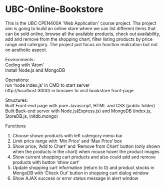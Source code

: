 # UBC-Online-Bookstore
This is the UBC CPEN400A 'Web Application' course project.
Tha project aim is going to build an online store where we can list different items that can be sold online, browse all the available products, check out availability, add and remove from the shopping chart, filter listing products by price range and catergory. The project just focus on function realization but not on aesthetic aspect.

Environments:  
Coding with ‘Atom’  
Install Node.js and MongoDB  

Operations:  
run ‘node index.js’ in CMD to start server  
http://localhost:3000/ in broswer to visit bookstore front-page  

Structures:   
Built Front-end page with pure Javascript, HTML and CSS (public folder)  
Built Back-end server with Node.js(Express.js) and MongoDB (index.js, StoreDB.js, initdb.mongo)  

Functions:
1. Choose shown products with left catergory menu bar    
2. Limit price range with ‘Min Price’ and ‘Max Price’ box   
3. Show price, ‘Add to Chart’ and ‘Remove from Chart’ button (only shown when the products in the chart) when mouse hover the product images    
4. Show current shopping cart products and also could add and remove products with button ‘show cart’      
5. Update shopping cart information (return to 0) and product stocks in MongoDB with ‘Check Out’ button in shopping cart dialog window   
6. Show AJAX success or error status message in alert window    

